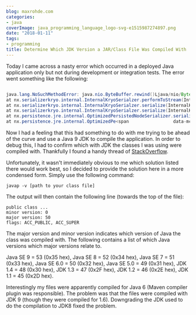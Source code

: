 ```yaml
---
blog: maxrohde.com
categories:
- java
coverImage: java_programming_language_logo-svg-e1515987274897.png
date: "2018-01-11"
tags:
- programming
title: Determine Which JDK Version a JAR/Class File Was Compiled With
---
```


Today I came across a nasty error which occurred in a deployed Java application only but not during development or integration tests. The error went something like the following:

```java

java.lang.NoSuchMethodError: java.nio.ByteBuffer.rewind()Ljava/nio/ByteBuffer;
at nx.serializerkryo.internal.InternalKryoSerialzer.performToStream(InternalKryoSerialzer.java:33)
at nx.serializerkryo.internal.InternalKryoSerialzer.serialize(InternalKryoSerialzer.java:63)
at nx.serializerkryo.internal.InternalKryoSerialzer.serialize(InternalKryoSerialzer.java:21)
at nx.persistence.jre.internal.OptimizedPersistedNodeSerializer.serialize(OptimizedPersistedNodeSerializer.java:47)
at nx.persistence.jre.internal.OptimizedPe<span 				data-mce-type="bookmark" 				id="mce_SELREST_end" 				data-mce-style="overflow:hidden;line-height:0" 				style="overflow:hidden;line-height:0" 			></span>rsistedNodeSerializer.serialize(OptimizedPersistedNodeSerializer.java:21)
```

Now I had a feeling that this had something to do with me trying to be ahead of the curve and use a Java 9 JDK to compile the application. In order to debug this, I had to confirm which with JDK the classes I was using were compiled with. Thankfully I found a handy thread of [StackOverflow](https://stackoverflow.com/questions/3313532/what-version-of-javac-built-my-jar).

Unfortunately, it wasn't immediately obvious to me which solution listed there would work best, so I decided to provide the solution here in a more condensed form. Simply use the following command:

```
javap -v [path to your class file]
```

The output will then contain the following line (towards the top of the file):

```
public class ...
minor version: 0
major version: 50
flags: ACC_PUBLIC, ACC_SUPER
```

The major version and minor version indicates which version of Java the class was compiled with. The following contains a list of which Java versions which major versions relate to.

Java SE 9 = 53 (0x35 hex), Java SE 8 = 52 (0x34 hex), Java SE 7 = 51 (0x33 hex), Java SE 6.0 = 50 (0x32 hex), Java SE 5.0 = 49 (0x31 hex), JDK 1.4 = 48 (0x30 hex), JDK 1.3 = 47 (0x2F hex), JDK 1.2 = 46 (0x2E hex), JDK 1.1 = 45 (0x2D hex).

Interestingly my files were apparently compiled for Java 6 (Maven compiler plugin was responsible). The problem was that the files were compiled with JDK 9 (though they were compiled for 1.6). Downgrading the JDK used to do the compilation to JDK8 fixed the problem.
